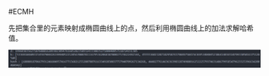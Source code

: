 #ECMH

先把集合里的元素映射成椭圆曲线上的点，然后利用椭圆曲线上的加法求解哈希值。

![](https://github.com/Silver-Glacier/cryptology/blob/main/sm2-ECMH/png1.png)

